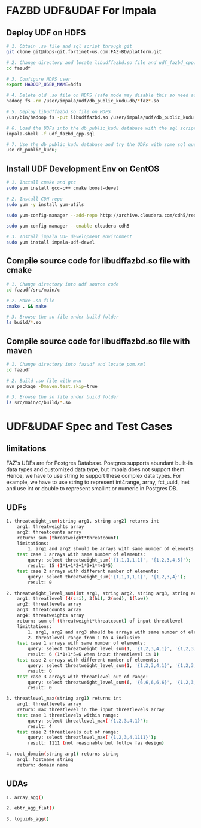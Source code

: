# FAZBD UDF&UDAF For Impala


## Deploy UDF on HDFS

```bash
# 1. Obtain .so file and sql script through git
git clone git@dops-git.fortinet-us.com:FAZ-BD/platform.git

# 2. Change directory and locate libudffazbd.so file and udf_fazbd_cpp.sql script
cd fazudf

# 3. Configure HDFS user
export HADOOP_USER_NAME=hdfs

# 4. Delete old .so file on HDFS (safe mode may disable this so need access)
hadoop fs -rm /user/impala/udf/db_public_kudu.db/*faz*.so

# 5. Deploy libudffazbd.so file on HDFS
/usr/bin/hadoop fs -put libudffazbd.so /user/impala/udf/db_public_kudu.db

# 6. Load the UDFs into the db_public_kudu database with the sql script
impala-shell -f udf_fazbd_cpp.sql

# 7. Use the db_public_kudu database and try the UDFs with some sql queries
use db_public_kudu;
```

## Install UDF Development Env on CentOS

```bash
# 1. Install cmake and gcc
sudo yum install gcc-c++ cmake boost-devel

# 2. Install CDH repo
sudo yum -y install yum-utils

sudo yum-config-manager --add-repo http://archive.cloudera.com/cdh5/redhat/7/x86_64/cdh/cloudera-cdh5.repo

sudo yum-config-manager --enable cloudera-cdh5

# 3. Install impala UDF development environment
sudo yum install impala-udf-devel
```

## Compile source code for libudffazbd.so file with cmake

```bash
# 1. Change directory into udf source code
cd fazudf/src/main/c

# 2. Make .so file
cmake . && make

# 3. Browse the so file under build folder
ls build/*.so
```

## Compile source code for libudffazbd.so file with maven

```bash
# 1. Change directory into fazudf and locate pom.xml
cd fazudf

# 2. Build .so file with mvn
mvn package -Dmaven.test.skip=true

# 3. Browse the so file under build folder
ls src/main/c/build/*.so
```

# UDF&UDAF Spec and Test Cases

## limitations

FAZ's UDFs are for Postgres Database. Postgres supports abundant built-in data types and customized data type, but Impala does not support them. Hence, we have to use string to support these complex data types. For example, we have to use string to represent int4range, array, fct_uuid, inet and use int or double to represent smallint or numeric in Postgres DB.

## UDFs

```bash
1. threatweight_sum(string arg1, string arg2) returns int
    arg1: threatweights array
    arg2: threatcounts array
    return: sum (threatweight*threatcount)
    limitations:
        1. arg1 and arg2 should be arrays with same number of elements. Otherwise, zero would be returned.
    test case 1 arrays with same number of elements:
        query: select threatweight_sum('{1,1,1,1,1}', '{1,2,3,4,5}');
        result: 15 (1*1+1*2+1*3+1*4+1*5)
    test case 2 arrays with different number of elements:
        query: select threatweight_sum('{1,1,1,1,1}', '{1,2,3,4}');
        result: 0

2. threatweight_level_sum(int arg1, string arg2, string arg3, string arg4) returns int
    arg1: threatlevel (4(cri), 3(hi), 2(med), 1(low))
    arg2: threatlevels array
    arg3: threatcounts array
    arg4: threatweights array
    return: sum of (threatweight*threatcount) of input threatlevel
    limittations:
        1. arg1, arg2 and arg3 should be arrays with same number of elements. Otherwise, zero would be returned.
        2. threatlevel range from 1 to 4 inclusive
    test case 1 arrays with same number of elements:
        query: select threatweight_level_sum(1, '{1,2,3,4,1}', '{1,2,3,4,5}', '{1,1,1,1,1}');
        result: 6 (1*1+1*5=6 when input threatlevel is 1)
    test case 2 arrays with different number of elements:
        query: select threatweight_level_sum(1, '{1,2,3,4,1}', '{1,2,3,4,5}', '{1,1,1}');
        result: 0
    test case 3 arrays with threatlevel out of range:
        query: select threatweight_level_sum(6, '{6,6,6,6,6}', '{1,2,3,4,5}', '{1,1,1,1,1}');
        result: 0

3. threatlevel_max(string arg1) returns int
    arg1: threatlevels array
    return: max threatlevel in the input threatlevels array
    test case 1 threatlevels within range:
        query: select threatlevel_max('{1,2,3,4,1}');
        result: 4
    test case 2 threatlevels out of range:
        query: select threatlevel_max('{1,2,3,4,1111}');
        result: 1111 (not reasonable but follow faz design)

4. root_domain(string arg1) returns string
    arg1: hostname string
    return: domain name

```

## UDAs

```bash
1. array_agg()

2. ebtr_agg_flat()

3. loguids_agg()
```
